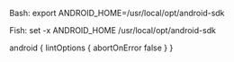 Bash:
export ANDROID_HOME=/usr/local/opt/android-sdk

Fish:
set -x ANDROID_HOME /usr/local/opt/android-sdk

android {
    lintOptions {
        abortOnError false
    }
}
